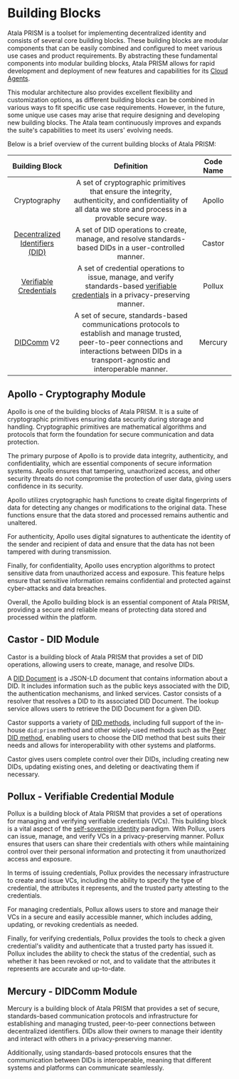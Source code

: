 # Building Blocks

Atala PRISM is a toolset for implementing decentralized identity and consists of several core building blocks. These building blocks are modular components that can be easily combined and configured to meet various use cases and product requirements. By abstracting these fundamental components into modular building blocks, Atala PRISM allows for rapid development and deployment of new features and capabilities for its [Cloud Agents](/docs/concepts/glossary#cloud-agent).

This modular architecture also provides excellent flexibility and customization options, as different building blocks can be combined in various ways to fit specific use case requirements. However, in the future, some unique use cases may arise that require designing and developing new building blocks. The Atala team continuously improves and expands the suite's capabilities to meet its users' evolving needs.

Below is a brief overview of the current building blocks of Atala PRISM:

**Building Block**|**Definition**|**Code Name**
:-----:|:-----:|:-----:
Cryptography|A set of cryptographic primitives that ensure the integrity, authenticity, and confidentiality of all data we store and process in a provable secure way.|Apollo
[Decentralized Identifiers (DID)](/docs/concepts/glossary#decentralized-identifer)|A set of DID operations to create, manage, and resolve standards-based DIDs in a user-controlled manner.|Castor
[Verifiable Credentials](/docs/concepts/glossary#verifiable-credentials)|A set of credential operations to issue, manage, and verify standards-based [verifiable credentials](/docs/concepts/glossary#verifiable-credential) in a privacy-preserving manner.|Pollux
[DIDComm](/docs/concepts/glossary#didcomm) V2|A set of secure, standards-based communications protocols to establish and manage trusted, peer-to-peer connections and interactions between DIDs in a transport-agnostic and interoperable manner.|Mercury

## Apollo - Cryptography Module
Apollo is one of the building blocks of Atala PRISM. It is a suite of cryptographic primitives ensuring data security during storage and handling. Cryptographic primitives are mathematical algorithms and protocols that form the foundation for secure communication and data protection.

The primary purpose of Apollo is to provide data integrity, authenticity, and confidentiality, which are essential components of secure information systems. Apollo ensures that tampering, unauthorized access, and other security threats do not compromise the protection of user data, giving users confidence in its security.

Apollo utilizes cryptographic hash functions to create digital fingerprints of data for detecting any changes or modifications to the original data. These functions ensure that the data stored and processed remains authentic and unaltered.

For authenticity, Apollo uses digital signatures to authenticate the identity of the sender and recipient of data and ensure that the data has not been tampered with during transmission.

Finally, for confidentiality, Apollo uses encryption algorithms to protect sensitive data from unauthorized access and exposure. This feature helps ensure that sensitive information remains confidential and protected against cyber-attacks and data breaches.

Overall, the Apollo building block is an essential component of Atala PRISM, providing a secure and reliable means of protecting data stored and processed within the platform.

## Castor - DID Module

Castor is a building block of Atala PRISM that provides a set of DID operations, allowing users to create, manage, and resolve DIDs.

A [DID Document](/docs/concepts/glossary#did-document) is a JSON-LD document that contains information about a DID. It includes information such as the public keys associated with the DID, the authentication mechanisms, and linked services. Castor consists of a resolver that resolves a DID to its associated DID Document. The lookup service allows users to retrieve the DID Document for a given DID.

Castor supports a variety of [DID methods](/docs/concepts/glossary#did-method), including full support of the in-house `did:prism` method and other widely-used methods such as the [Peer DID method](/docs/concepts/glossary#peer-did-method), enabling users to choose the DID method that best suits their needs and allows for interoperability with other systems and platforms.

Castor gives users complete control over their DIDs, including creating new DIDs, updating existing ones, and deleting or deactivating them if necessary.

## Pollux - Verifiable Credential Module

Pollux is a building block of Atala PRISM that provides a set of operations for managing and verifying verifiable credentials (VCs). This building block is a vital aspect of the [self-sovereign identity](/docs/concepts/glossary#self-sovereign-identity) paradigm. With Pollux, users can issue, manage, and verify VCs in a privacy-preserving manner. Pollux ensures that users can share their credentials with others while maintaining control over their personal information and protecting it from unauthorized access and exposure.

In terms of issuing credentials, Pollux provides the necessary infrastructure to create and issue VCs, including the ability to specify the type of credential, the attributes it represents, and the trusted party attesting to the credentials.

For managing credentials, Pollux allows users to store and manage their VCs in a secure and easily accessible manner, which includes adding, updating, or revoking credentials as needed.

Finally, for verifying credentials, Pollux provides the tools to check a given credential's validity and authenticate that a trusted party has issued it. Pollux includes the ability to check the status of the credential, such as whether it has been revoked or not, and to validate that the attributes it represents are accurate and up-to-date.

## Mercury - DIDComm Module

Mercury is a building block of Atala PRISM that provides a set of secure, standards-based communication protocols and infrastructure for establishing and managing trusted, peer-to-peer connections between decentralized identifiers. DIDs allow their owners to manage their identity and interact with others in a privacy-preserving manner.

Additionally, using standards-based protocols ensures that the communication between DIDs is interoperable, meaning that different systems and platforms can communicate seamlessly.
